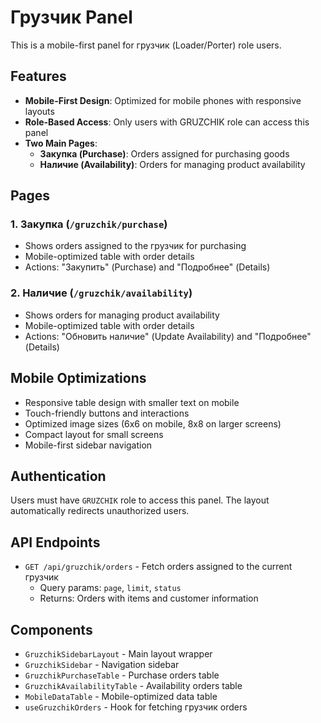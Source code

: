# Грузчик Panel

This is a mobile-first panel for грузчик (Loader/Porter) role users.

## Features

- **Mobile-First Design**: Optimized for mobile phones with responsive layouts
- **Role-Based Access**: Only users with GRUZCHIK role can access this panel
- **Two Main Pages**:
  - **Закупка (Purchase)**: Orders assigned for purchasing goods
  - **Наличие (Availability)**: Orders for managing product availability

## Pages

### 1. Закупка (`/gruzchik/purchase`)

- Shows orders assigned to the грузчик for purchasing
- Mobile-optimized table with order details
- Actions: "Закупить" (Purchase) and "Подробнее" (Details)

### 2. Наличие (`/gruzchik/availability`)

- Shows orders for managing product availability
- Mobile-optimized table with order details
- Actions: "Обновить наличие" (Update Availability) and "Подробнее" (Details)

## Mobile Optimizations

- Responsive table design with smaller text on mobile
- Touch-friendly buttons and interactions
- Optimized image sizes (6x6 on mobile, 8x8 on larger screens)
- Compact layout for small screens
- Mobile-first sidebar navigation

## Authentication

Users must have `GRUZCHIK` role to access this panel. The layout automatically redirects unauthorized users.

## API Endpoints

- `GET /api/gruzchik/orders` - Fetch orders assigned to the current грузчик
  - Query params: `page`, `limit`, `status`
  - Returns: Orders with items and customer information

## Components

- `GruzchikSidebarLayout` - Main layout wrapper
- `GruzchikSidebar` - Navigation sidebar
- `GruzchikPurchaseTable` - Purchase orders table
- `GruzchikAvailabilityTable` - Availability orders table
- `MobileDataTable` - Mobile-optimized data table
- `useGruzchikOrders` - Hook for fetching грузчик orders
